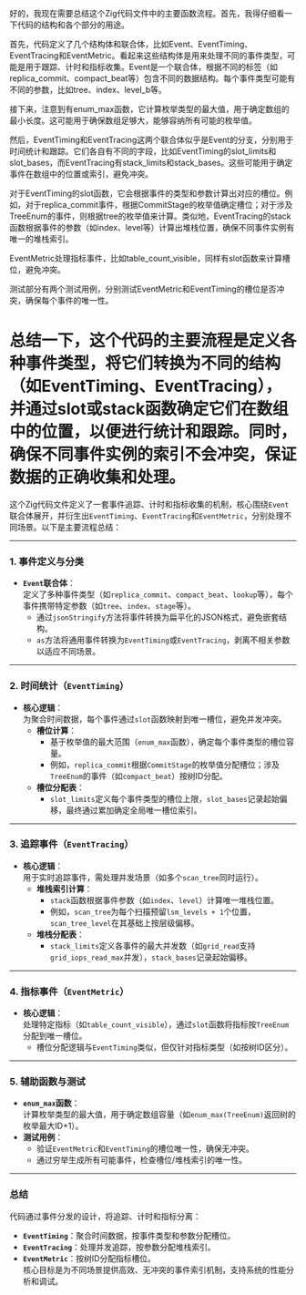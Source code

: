 好的，我现在需要总结这个Zig代码文件中的主要函数流程。首先，我得仔细看一下代码的结构和各个部分的用途。

首先，代码定义了几个结构体和联合体，比如Event、EventTiming、EventTracing和EventMetric。看起来这些结构体是用来处理不同的事件类型，可能是用于跟踪、计时和指标收集。Event是一个联合体，根据不同的标签（如replica_commit、compact_beat等）包含不同的数据结构。每个事件类型可能有不同的参数，比如tree、index、level_b等。

接下来，注意到有enum_max函数，它计算枚举类型的最大值，用于确定数组的最小长度。这可能用于确保数组足够大，能够容纳所有可能的枚举值。

然后，EventTiming和EventTracing这两个联合体似乎是Event的分支，分别用于时间统计和跟踪。它们各自有不同的字段，比如EventTiming的slot_limits和slot_bases，而EventTracing有stack_limits和stack_bases。这些可能用于确定事件在数组中的位置或索引，避免冲突。

对于EventTiming的slot函数，它会根据事件的类型和参数计算出对应的槽位。例如，对于replica_commit事件，根据CommitStage的枚举值确定槽位；对于涉及TreeEnum的事件，则根据tree的枚举值来计算。类似地，EventTracing的stack函数根据事件的参数（如index、level等）计算出堆栈位置，确保不同事件实例有唯一的堆栈索引。

EventMetric处理指标事件，比如table_count_visible，同样有slot函数来计算槽位，避免冲突。

测试部分有两个测试用例，分别测试EventMetric和EventTiming的槽位是否冲突，确保每个事件的唯一性。

总结一下，这个代码的主要流程是定义各种事件类型，将它们转换为不同的结构（如EventTiming、EventTracing），并通过slot或stack函数确定它们在数组中的位置，以便进行统计和跟踪。同时，确保不同事件实例的索引不会冲突，保证数据的正确收集和处理。
================================================
这个Zig代码文件定义了一套事件追踪、计时和指标收集的机制，核心围绕`Event`联合体展开，并衍生出`EventTiming`、`EventTracing`和`EventMetric`，分别处理不同场景。以下是主要流程总结：

---

### **1. 事件定义与分类**
- **`Event`联合体**：  
  定义了多种事件类型（如`replica_commit`、`compact_beat`、`lookup`等），每个事件携带特定参数（如`tree`、`index`、`stage`等）。  
  - 通过`jsonStringify`方法将事件转换为扁平化的JSON格式，避免嵌套结构。  
  - `as`方法将通用事件转换为`EventTiming`或`EventTracing`，剥离不相关参数以适应不同场景。

---

### **2. 时间统计（`EventTiming`）**
- **核心逻辑**：  
  为聚合时间数据，每个事件通过`slot`函数映射到唯一槽位，避免并发冲突。  
  - **槽位计算**：  
    - 基于枚举值的最大范围（`enum_max`函数），确定每个事件类型的槽位容量。  
    - 例如，`replica_commit`根据`CommitStage`的枚举值分配槽位；涉及`TreeEnum`的事件（如`compact_beat`）按树ID分配。  
  - **槽位分配表**：  
    - `slot_limits`定义每个事件类型的槽位上限，`slot_bases`记录起始偏移，最终通过累加确定全局唯一槽位索引。

---

### **3. 追踪事件（`EventTracing`）**
- **核心逻辑**：  
  用于实时追踪事件，需处理并发场景（如多个`scan_tree`同时运行）。  
  - **堆栈索引计算**：  
    - `stack`函数根据事件参数（如`index`、`level`）计算唯一堆栈位置。  
    - 例如，`scan_tree`为每个扫描预留`lsm_levels + 1`个位置，`scan_tree_level`在其基础上按层级偏移。  
  - **堆栈分配表**：  
    - `stack_limits`定义各事件的最大并发数（如`grid_read`支持`grid_iops_read_max`并发），`stack_bases`记录起始偏移。

---

### **4. 指标事件（`EventMetric`）**
- **核心逻辑**：  
  处理特定指标（如`table_count_visible`），通过`slot`函数将指标按`TreeEnum`分配到唯一槽位。  
  - 槽位分配逻辑与`EventTiming`类似，但仅针对指标类型（如按树ID区分）。

---

### **5. 辅助函数与测试**
- **`enum_max`函数**：  
  计算枚举类型的最大值，用于确定数组容量（如`enum_max(TreeEnum)`返回树的枚举最大ID+1）。  
- **测试用例**：  
  - 验证`EventMetric`和`EventTiming`的槽位唯一性，确保无冲突。  
  - 通过穷举生成所有可能事件，检查槽位/堆栈索引的唯一性。

---

### **总结**
代码通过事件分发的设计，将追踪、计时和指标分离：  
- **`EventTiming`**：聚合时间数据，按事件类型和参数分配槽位。  
- **`EventTracing`**：处理并发追踪，按参数分配堆栈索引。  
- **`EventMetric`**：按树ID分配指标槽位。  
核心目标是为不同场景提供高效、无冲突的事件索引机制，支持系统的性能分析和调试。